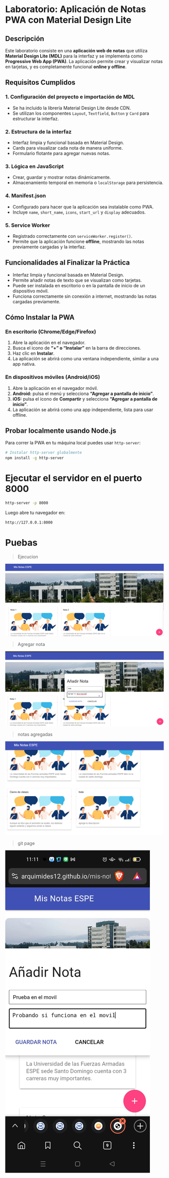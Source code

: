 # Laboratorio: Aplicación de Notas PWA con Material Design Lite

## Descripción

Este laboratorio consiste en una **aplicación web de notas** que utiliza **Material Design Lite (MDL)** para la interfaz y se implementa como **Progressive Web App (PWA)**. La aplicación permite crear y visualizar notas en tarjetas, y es completamente funcional **online y offline**.

## Requisitos Cumplidos

### 1. Configuración del proyecto e importación de MDL

- Se ha incluido la librería Material Design Lite desde CDN.  
- Se utilizan los componentes `Layout`, `Textfield`, `Button` y `Card` para estructurar la interfaz.

### 2. Estructura de la interfaz

- Interfaz limpia y funcional basada en Material Design.  
- Cards para visualizar cada nota de manera uniforme.  
- Formulario flotante para agregar nuevas notas.

### 3. Lógica en JavaScript

- Crear, guardar y mostrar notas dinámicamente.  
- Almacenamiento temporal en memoria o `localStorage` para persistencia.

### 4. Manifest.json
- Configurado para hacer que la aplicación sea instalable como PWA.  
- Incluye `name`, `short_name`, `icons`, `start_url` y `display` adecuados.

### 5. Service Worker
- Registrado correctamente con `serviceWorker.register()`.  
- Permite que la aplicación funcione **offline**, mostrando las notas previamente cargadas y la interfaz.

## Funcionalidades al Finalizar la Práctica

- Interfaz limpia y funcional basada en Material Design.  
- Permite añadir notas de texto que se visualizan como tarjetas.  
- Puede ser instalada en escritorio o en la pantalla de inicio de un dispositivo móvil.  
- Funciona correctamente sin conexión a internet, mostrando las notas cargadas previamente.

## Cómo Instalar la PWA

### En escritorio (Chrome/Edge/Firefox)

1. Abre la aplicación en el navegador.  
2. Busca el icono de **“+” o “Instalar”** en la barra de direcciones.  
3. Haz clic en **Instalar**.  
4. La aplicación se abrirá como una ventana independiente, similar a una app nativa.

### En dispositivos móviles (Android/iOS)

1. Abre la aplicación en el navegador móvil.  
2. **Android:** pulsa el menú y selecciona **“Agregar a pantalla de inicio”**.  
3. **iOS:** pulsa el icono de **Compartir** y selecciona **“Agregar a pantalla de inicio”**.  
4. La aplicación se abrirá como una app independiente, lista para usar offline.

## Probar localmente usando Node.js

Para correr la PWA en tu máquina local puedes usar `http-server`:

```bash
# Instalar http-server globalmente
npm install -g http-server
```

# Ejecutar el servidor en el puerto 8000

```bash
http-server -p 8000
```
Luego abre tu navegador en:

```bash
http://127.0.0.1:8000
``` 
# Puebas 
> Ejecucion 

![img](img/evidencia1.png)

> Agregar nota  

![img](img/evidencia2.png)

> notas agregadas  

![img](img/evidencia3.png)

> git page 

![img](img/prueba.jpg)

